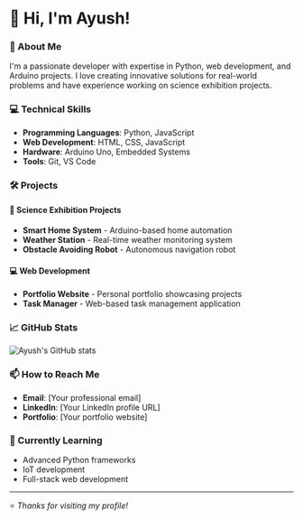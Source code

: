 # 👋 Hi, I'm Ayush!

### 🚀 About Me
I'm a passionate developer with expertise in Python, web development, and Arduino projects. I love creating innovative solutions for real-world problems and have experience working on science exhibition projects.

### 💻 Technical Skills
- **Programming Languages**: Python, JavaScript
- **Web Development**: HTML, CSS, JavaScript
- **Hardware**: Arduino Uno, Embedded Systems
- **Tools**: Git, VS Code

### 🛠️ Projects

#### 🔬 Science Exhibition Projects
- **Smart Home System** - Arduino-based home automation
- **Weather Station** - Real-time weather monitoring system
- **Obstacle Avoiding Robot** - Autonomous navigation robot

#### 💻 Web Development
- **Portfolio Website** - Personal portfolio showcasing projects
- **Task Manager** - Web-based task management application

### 📈 GitHub Stats
![Ayush's GitHub stats](https://github-readme-stats.vercel.app/api?username=ayush2050-coder&show_icons=true&theme=radical)

### 📫 How to Reach Me
- **Email**: [Your professional email]
- **LinkedIn**: [Your LinkedIn profile URL]
- **Portfolio**: [Your portfolio website]

### 🎯 Currently Learning
- Advanced Python frameworks
- IoT development
- Full-stack web development

---
⭐️ *Thanks for visiting my profile!*
